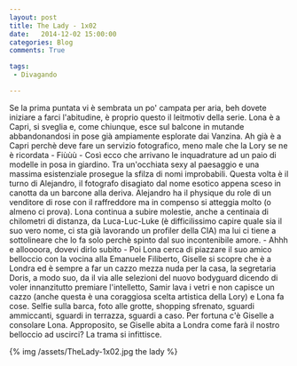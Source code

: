 ```yaml
---
layout: post
title: The Lady - 1x02
date:   2014-12-02 15:00:00
categories: Blog
comments: True

tags:
 - Divagando

---
```


Se la prima puntata vi è sembrata un po' campata per aria, beh dovete iniziare a farci l'abitudine, è proprio questo il leitmotiv della serie. Lona è a Capri, si sveglia e, come chiunque, esce sul balcone in mutande abbandonandosi in pose già ampiamente esplorate dai Vanzina. Ah già è a Capri perchè deve fare un servizio fotografico, meno male che la Lory se ne è ricordata - Fiùùù - Così ecco che arrivano le inquadrature ad un paio di modelle in posa in giardino. Tra un'occhiata sexy al paesaggio e una massima esistenziale prosegue la sfilza di nomi improbabili. Questa volta è il turno di Alejandro, il fotografo disagiato dal nome esotico appena sceso in canotta da un barcone alla deriva. Alejandro ha il physique du role di un venditore di rose con il raffreddore ma in compenso si atteggia molto (o almeno ci prova). Lona continua a subire molestie, anche a centinaia di chilometri di distanza, da Luca-Luc-Luke (è difficilissimo capire quale sia il suo vero nome, ci sta già lavorando un profiler della CIA) ma lui ci tiene a sottolineare che lo fa solo perchè spinto dal suo incontenibile amore. - Ahhh e alloooora, dovevi dirlo subito - Poi Lona cerca di piazzare il suo amico belloccio con la vocina alla Emanuele Filiberto, Giselle si scopre che è a Londra ed è sempre a far un cazzo mezza nuda per la casa, la segretaria Doris, a modo suo, da il via alle selezioni del nuovo bodyguard dicendo di voler innanzitutto premiare l'intelletto, Samir lava i vetri e non capisce un cazzo (anche questa è una coraggiosa scelta artistica della Lory) e Lona fa cose. Selfie sulla barca, foto alle grotte, shopping sfrenato, sguardi ammiccanti, sguardi in terrazza, sguardi a caso. Per fortuna c'è Giselle a consolare Lona. Approposito, se Giselle abita a Londra come farà il nostro belloccio ad uscirci? La trama si infittisce. 

{% img /assets/TheLady-1x02.jpg the lady %}